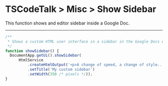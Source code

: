 # TSCodeTalk > Misc > Show Sidebar

This function shows and editor sidebar inside a Google Doc.

---

```js
/**
 * Shows a custom HTML user interface in a sidebar in the Google Docs editor.
 */
function showSidebar() {
  DocumentApp.getUi().showSidebar(
      HtmlService
          .createHtmlOutput('<p>A change of speed, a change of style...</p>')
          .setTitle('My custom sidebar')
          .setWidth(350 /* pixels */));
}
```
